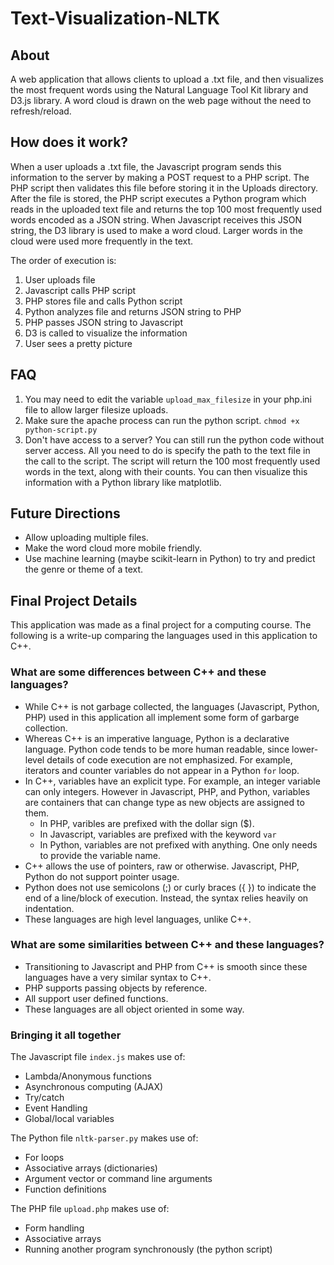 # Text-Visualization-NLTK

## About
A web application that allows clients to upload a .txt file, and then visualizes the most frequent words using the Natural Language Tool Kit library and D3.js library. A word cloud is drawn on the web page without the need to refresh/reload.

## How does it work?
When a user uploads a .txt file, the Javascript program sends this information to the server by making a POST request to a PHP script. The PHP script then validates this file before storing it in the Uploads directory. After the file is stored, the PHP script executes a Python program which reads in the uploaded text file and returns the top 100 most frequently used words encoded as a JSON string. When Javascript receives this JSON string, the D3 library is used to make a word cloud. Larger words in the cloud were used more frequently in the text.

The order of execution is:
1. User uploads file
2. Javascript calls PHP script
3. PHP stores file and calls Python script
4. Python analyzes file and returns JSON string to PHP
5. PHP passes JSON string to Javascript
6. D3 is called to visualize the information
7. User sees a pretty picture

## FAQ
1. You may need to edit the variable `upload_max_filesize` in your php.ini file to allow larger filesize uploads.
2. Make sure the apache process can run the python script. ```chmod +x python-script.py```
3. Don't have access to a server? You can still run the python code without server access. All you need to do is specify the path to the text file in the call to the script. The script will return the 100 most frequently used words in the text, along with their counts. You can then visualize this information with a Python library like matplotlib.

## Future Directions
* Allow uploading multiple files.
* Make the word cloud more mobile friendly.
* Use machine learning (maybe scikit-learn in Python) to try and predict the genre or theme of a text.

## Final Project Details
This application was made as a final project for a computing course. The following is a write-up comparing the languages used in this application to C++.

### What are some differences between C++ and these languages?
* While C++ is not garbage collected, the languages (Javascript, Python, PHP) used in this application all implement some form of garbarge collection.
* Whereas C++ is an imperative language, Python is a declarative language. Python code tends to be more human readable, since lower-level details of code execution are not emphasized. For example, iterators and counter variables do not appear in a Python `for` loop.
* In C++, variables have an explicit type. For example, an integer variable can only integers. However in Javascript, PHP, and Python, variables are containers that can change type as new objects are assigned to them.
  * In PHP, varibles are prefixed with the dollar sign ($).
  * In Javascript, variables are prefixed with the keyword `var`
  * In Python, variables are not prefixed with anything. One only needs to provide the variable name.
* C++ allows the use of pointers, raw or otherwise. Javascript, PHP, Python do not support pointer usage.
* Python does not use semicolons (;) or curly braces ({ }) to indicate the end of a line/block of execution. Instead, the syntax relies heavily on indentation.
* These languages are high level languages, unlike C++.
    

### What are some similarities between C++ and these languages?
* Transitioning to Javascript and PHP from C++ is smooth since these languages have a very similar syntax to C++.
* PHP supports passing objects by reference.
* All support user defined functions.
* These languages are all object oriented in some way.

### Bringing it all together
The Javascript file `index.js` makes use of:
* Lambda/Anonymous functions
* Asynchronous computing (AJAX)
* Try/catch
* Event Handling
* Global/local variables

The Python file `nltk-parser.py` makes use of:
* For loops
* Associative arrays (dictionaries)
* Argument vector or command line arguments
* Function definitions 

The PHP file `upload.php` makes use of:
* Form handling
* Associative arrays
* Running another program synchronously (the python script)

